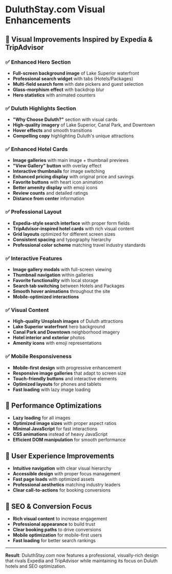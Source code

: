 # DuluthStay.com Visual Enhancements

## 🎨 Visual Improvements Inspired by Expedia & TripAdvisor

### ✅ **Enhanced Hero Section**
- **Full-screen background image** of Lake Superior waterfront
- **Professional search widget** with tabs (Hotels/Packages)
- **Multi-field search form** with date pickers and guest selection
- **Glass-morphism effect** with backdrop blur
- **Hero statistics** with animated counters

### ✅ **Duluth Highlights Section**
- **"Why Choose Duluth?"** section with visual cards
- **High-quality imagery** of Lake Superior, Canal Park, and Downtown
- **Hover effects** and smooth transitions
- **Compelling copy** highlighting Duluth's unique attractions

### ✅ **Enhanced Hotel Cards**
- **Image galleries** with main image + thumbnail previews
- **"View Gallery" button** with overlay effect
- **Interactive thumbnails** for image switching
- **Enhanced pricing display** with original price and savings
- **Favorite buttons** with heart icon animation
- **Better amenity display** with emoji icons
- **Review counts** and detailed ratings
- **Distance from center** information

### ✅ **Professional Layout**
- **Expedia-style search interface** with proper form fields
- **TripAdvisor-inspired hotel cards** with rich visual content
- **Grid layouts** optimized for different screen sizes
- **Consistent spacing** and typography hierarchy
- **Professional color scheme** matching travel industry standards

### ✅ **Interactive Features**
- **Image gallery modals** with full-screen viewing
- **Thumbnail navigation** within galleries
- **Favorite functionality** with local storage
- **Search tab switching** between Hotels and Packages
- **Smooth hover animations** throughout the site
- **Mobile-optimized interactions**

### ✅ **Visual Content**
- **High-quality Unsplash images** of Duluth attractions
- **Lake Superior waterfront** hero background
- **Canal Park and Downtown** neighborhood imagery
- **Hotel interior and exterior** photos
- **Amenity icons** with emoji representations

### ✅ **Mobile Responsiveness**
- **Mobile-first design** with progressive enhancement
- **Responsive image galleries** that adapt to screen size
- **Touch-friendly buttons** and interactive elements
- **Optimized layouts** for phones and tablets
- **Fast loading** with lazy image loading

## 🚀 **Performance Optimizations**
- **Lazy loading** for all images
- **Optimized image sizes** with proper aspect ratios
- **Minimal JavaScript** for fast interactions
- **CSS animations** instead of heavy JavaScript
- **Efficient DOM manipulation** for smooth performance

## 📱 **User Experience Improvements**
- **Intuitive navigation** with clear visual hierarchy
- **Accessible design** with proper focus management
- **Fast page loads** with optimized assets
- **Professional aesthetics** matching industry leaders
- **Clear call-to-actions** for booking conversions

## 🎯 **SEO & Conversion Focus**
- **Rich visual content** to increase engagement
- **Professional appearance** to build trust
- **Clear booking paths** to drive conversions
- **Mobile optimization** for mobile-first users
- **Fast loading** for better search rankings

---

**Result**: DuluthStay.com now features a professional, visually-rich design that rivals Expedia and TripAdvisor while maintaining its focus on Duluth hotels and SEO optimization.
